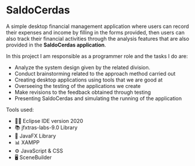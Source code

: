 # **SaldoCerdas**

A simple desktop financial management application where users can record their expenses and income by filling in the forms provided, then users can also track their financial activities through the analysis features that are also provided in the **SaldoCerdas application**.

In this project I am responsible as a programmer role and the tasks I do are:
- Analyze the system design given by the related division.
- Conduct brainstorming related to the approach method carried out
- Creating desktop applications using tools that we are good at
- Overseeing the testing of the applications we create
- Make revisions to the feedback obtained through testing
- Presenting SaldoCerdas and simulating the running of the application

Tools used:
- 🧑‍💻 Eclipse IDE version 2020
- 📚 jfxtras-labs-9.0 Library
- 📑 JavaFX Library
- 📊 XAMPP
- ⚙️ JavaScript & CSS
- 🖥️ SceneBuilder
